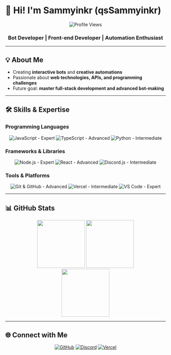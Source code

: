 # 👋 Hi! I'm Sammyinkr (qsSammyinkr)

<div align="center">
  <img src="https://komarev.com/ghpvc/?username=qsSammyinkr&color=green" alt="Profile Views"/>
  <h3>Bot Developer | Front-end Developer | Automation Enthusiast</h3>
</div>

---

## 💡 About Me
- Creating **interactive bots** and **creative automations**  
- Passionate about **web technologies, APIs, and programming challenges**  
- Future goal: **master full-stack development and advanced bot-making**  

---

## 🛠 Skills & Expertise

### Programming Languages
<div align="center">
  <img src="https://img.shields.io/badge/JavaScript-Expert-F7DF1E?style=for-the-badge&logo=javascript&logoColor=black" title="JavaScript - Expert" />
  <img src="https://img.shields.io/badge/TypeScript-Advanced-3178C6?style=for-the-badge&logo=typescript&logoColor=white" title="TypeScript - Advanced" />
  <img src="https://img.shields.io/badge/Python-Intermediate-3776AB?style=for-the-badge&logo=python&logoColor=white" title="Python - Intermediate" />
</div>

### Frameworks & Libraries
<div align="center">
  <img src="https://img.shields.io/badge/Node.js-Expert-339933?style=for-the-badge&logo=node.js&logoColor=white" title="Node.js - Expert" />
  <img src="https://img.shields.io/badge/React-Advanced-61DAFB?style=for-the-badge&logo=react&logoColor=black" title="React - Advanced" />
  <img src="https://img.shields.io/badge/Discord.js-Intermediate-7289DA?style=for-the-badge&logo=discord&logoColor=white" title="Discord.js - Intermediate" />
</div>

### Tools & Platforms
<div align="center">
  <img src="https://img.shields.io/badge/Git-GitHub-Advanced-181717?style=for-the-badge&logo=github&logoColor=white" title="Git & GitHub - Advanced" />
  <img src="https://img.shields.io/badge/Vercel-Intermediate-000000?style=for-the-badge&logo=vercel&logoColor=white" title="Vercel - Intermediate" />
  <img src="https://img.shields.io/badge/VS_Code-Expert-007ACC?style=for-the-badge&logo=visual-studio-code&logoColor=white" title="VS Code - Expert" />
</div>

---

## 📊 GitHub Stats

<div align="center">
  <img height="150em" src="https://github-readme-stats.vercel.app/api?username=qsSammyinkr&show_icons=true&theme=radical&count_private=true&hide_border=true" />
  <img height="150em" src="https://github-readme-streak-stats.herokuapp.com/?user=qsSammyinkr&theme=radical&hide_border=true" />
</div>

<div align="center">
  <img height="150em" src="https://github-readme-stats.vercel.app/api/top-langs/?username=qsSammyinkr&layout=compact&theme=radical&hide_border=true" />
</div>

---

## 🌐 Connect with Me

<div align="center">
  <a href="https://github.com/qsSammyinkr"><img src="https://img.shields.io/badge/GitHub-100000?style=for-the-badge&logo=github&logoColor=white" title="GitHub"/></a>
  <a href="https://discord.com/users/YourID"><img src="https://img.shields.io/badge/Discord-7289DA?style=for-the-badge&logo=discord&logoColor=white" title="Discord"/></a>
  <a href="https://vercel.com/"><img src="https://img.shields.io/badge/Vercel-000000?style=for-the-badge&logo=vercel&logoColor=white" title="Vercel"/></a>
</div>
